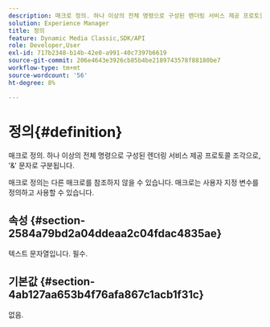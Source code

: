 ```yaml
---
description: 매크로 정의. 하나 이상의 전체 명령으로 구성된 렌더링 서비스 제공 프로토콜 조각으로, '&' 문자로 구분됩니다.
solution: Experience Manager
title: 정의
feature: Dynamic Media Classic,SDK/API
role: Developer,User
exl-id: 717b2348-b14b-42e0-a991-40c7397b6619
source-git-commit: 206e4643e3926cb85b4be2189743578f88180be7
workflow-type: tm+mt
source-wordcount: '56'
ht-degree: 8%

---
```


# 정의{#definition}

매크로 정의. 하나 이상의 전체 명령으로 구성된 렌더링 서비스 제공 프로토콜 조각으로, &#39;&amp;&#39; 문자로 구분됩니다.

매크로 정의는 다른 매크로를 참조하지 않을 수 있습니다. 매크로는 사용자 지정 변수를 정의하고 사용할 수 있습니다.

## 속성 {#section-2584a79bd2a04ddeaa2c04fdac4835ae}

텍스트 문자열입니다. 필수.

## 기본값 {#section-4ab127aa653b4f76afa867c1acb1f31c}

없음.
